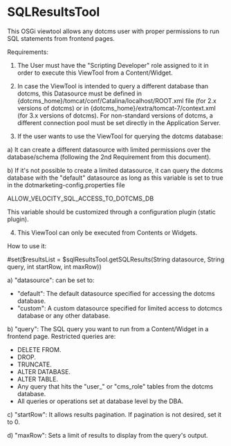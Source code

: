 SQLResultsTool
==============

This OSGi viewtool allows any dotcms user with proper permissions to run SQL statements from frontend pages.

Requirements:

1. The User must have the "Scripting Developer" role assigned to it in order to execute this ViewTool from a Content/Widget.

2. In case the ViewTool is intended to query a different database than dotcms, this Datasource must be defined in {dotcms_home}/tomcat/conf/Catalina/localhost/ROOT.xml file (for 2.x versions of dotcms) or in {dotcms_home}/extra/tomcat-7/context.xml (for 3.x versions of dotcms). For non-standard versions of dotcms, a different connection pool must be set directly in the Application Server.

3. If the user wants to use the ViewTool for querying the dotcms database:

a) It can create a different datasource with limited permissions over the database/schema (following the 2nd Requirement from this document).

b) If it's not possible to create a limited datasource, it can query the dotcms database with the "default" datasource as long as this variable is set to true in the dotmarketing-config.properties file

ALLOW_VELOCITY_SQL_ACCESS_TO_DOTCMS_DB

This variable should be customized through a configuration plugin (static plugin).

4. This ViewTool can only be executed from Contents or Widgets.

How to use it: 

#set($resultsList = $sqlResultsTool.getSQLResults(String datasource, String query, int startRow, int maxRow))

a) "datasource": can be set to:

- "default": The default datasource specified for accessing the dotcms database.
- "custom": A custom datasource specified for limited access to dotcmcs database or any other database.

b) "query": The SQL query you want to run from a Content/Widget in a frontend page. Restricted queries are:

- DELETE FROM.
- DROP.
- TRUNCATE.
- ALTER DATABASE.
- ALTER TABLE.
- Any query that hits the "user_" or "cms_role" tables from the dotcms database.
- All queries or operations set at database level by the DBA.

c) "startRow": It allows results pagination. If pagination is not desired, set it to 0.

d) "maxRow": Sets a limit of results to display from the query's output.

